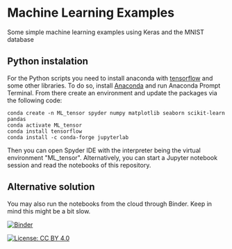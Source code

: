 # Machine Learning Examples

Some simple machine learning examples using Keras and the MNIST database
## Python instalation

For the Python scripts you need to install anaconda with [tensorflow](https://www.tensorflow.org/) and some other libraries. To do so, install [Anaconda](https://docs.anaconda.com/anaconda/install/windows/) and run Anaconda Prompt Terminal. From there create an environment and update the packages via the following code:

 ```concole
 conda create -n ML_tensor spyder numpy matplotlib seaborn scikit-learn pandas
 conda activate ML_tensor
 conda install tensorflow
 conda install -c conda-forge jupyterlab
 ```

Then you can open Spyder IDE with the interpreter being the virtual environment "ML_tensor". Alternatively, you can start a Jupyter notebook session and read the notebooks of this repository.

## Alternative solution

You may also run the notebooks from the cloud through Binder. Keep in mind this might be a bit slow. 

[![Binder](https://mybinder.org/badge_logo.svg)](https://mybinder.org/v2/gh/SavvasRaptis/machine-learning-examples/HEAD)

[![License: CC BY 4.0](https://img.shields.io/badge/License-CC%20BY%204.0-lightgrey.svg)](https://creativecommons.org/licenses/by/4.0/)


